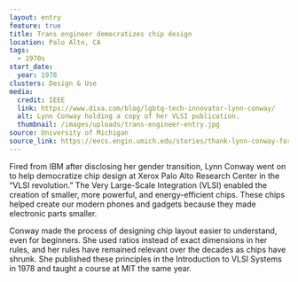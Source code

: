 ```yaml
---
layout: entry
feature: true
title: Trans engineer democratizes chip design
location: Palo Alto, CA
tags:
  - 1970s
start_date:
  year: 1978
clusters: Design & Use
media:
  credit: IEEE
  link: https://www.dixa.com/blog/lgbtq-tech-innovator-lynn-conway/
  alt: Lynn Conway holding a copy of her VLSI publication.
  thumbnail: /images/uploads/trans-engineer-entry.jpg
source: University of Michigan
source_link: https://eecs.engin.umich.edu/stories/thank-lynn-conway-for-your-cell-phone
---
```

Fired from IBM after disclosing her gender transition, Lynn Conway went on to help democratize chip design at Xerox Palo Alto Research Center in the “VLSI revolution.” The Very Large-Scale Integration (VLSI) enabled the creation of smaller, more powerful, and energy-efficient chips. These chips helped create our modern phones and gadgets because they made electronic parts smaller. 

Conway made the process of designing chip layout easier to understand, even for beginners. She used ratios instead of exact dimensions in her rules, and her rules have remained relevant over the decades as chips have shrunk. She published these principles in the Introduction to VLSI Systems in 1978 and taught a course at MIT the same year.